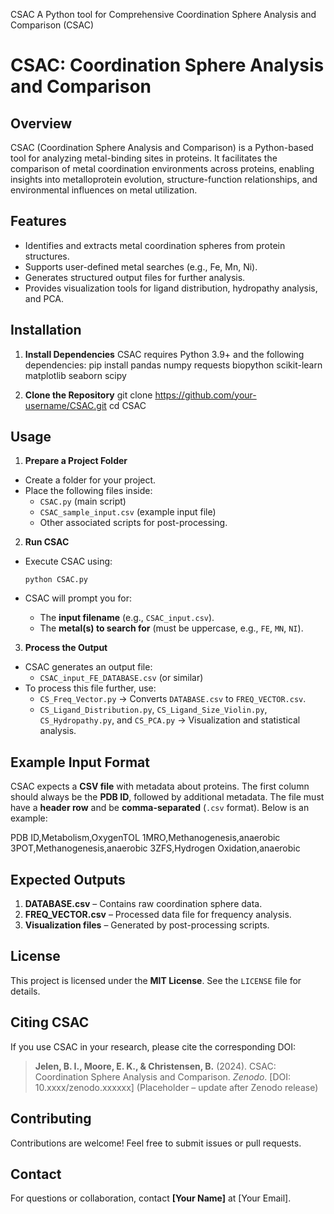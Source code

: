 CSAC
A Python tool for Comprehensive Coordination Sphere Analysis and Comparison (CSAC)

CSAC: Coordination Sphere Analysis and Comparison
=================================================

Overview
--------
CSAC (Coordination Sphere Analysis and Comparison) is a Python-based tool for analyzing metal-binding sites in proteins. It facilitates the comparison of metal coordination environments across proteins, enabling insights into metalloprotein evolution, structure-function relationships, and environmental influences on metal utilization.

Features
--------
- Identifies and extracts metal coordination spheres from protein structures.
- Supports user-defined metal searches (e.g., Fe, Mn, Ni).
- Generates structured output files for further analysis.
- Provides visualization tools for ligand distribution, hydropathy analysis, and PCA.

Installation
------------
1. **Install Dependencies**
   CSAC requires Python 3.9+ and the following dependencies:
   pip install pandas numpy requests biopython scikit-learn matplotlib seaborn scipy

2. **Clone the Repository**
git clone https://github.com/your-username/CSAC.git cd CSAC

Usage
-----
1. **Prepare a Project Folder**
- Create a folder for your project.
- Place the following files inside:
  - `CSAC.py` (main script)
  - `CSAC_sample_input.csv` (example input file)
  - Other associated scripts for post-processing.

2. **Run CSAC**
- Execute CSAC using:

  ```
  python CSAC.py
  ```

- CSAC will prompt you for:
  - The **input filename** (e.g., `CSAC_input.csv`).
  - The **metal(s) to search for** (must be uppercase, e.g., `FE`, `MN`, `NI`).

3. **Process the Output**
- CSAC generates an output file:
  - `CSAC_input_FE_DATABASE.csv` (or similar)
- To process this file further, use:
  - `CS_Freq_Vector.py` → Converts `DATABASE.csv` to `FREQ_VECTOR.csv`.
  - `CS_Ligand_Distribution.py`, `CS_Ligand_Size_Violin.py`, `CS_Hydropathy.py`, and `CS_PCA.py` → Visualization and statistical analysis.

Example Input Format
---------------------
CSAC expects a **CSV file** with metadata about proteins. The first column should always be the **PDB ID**, followed by additional metadata. The file must have a **header row** and be **comma-separated** (`.csv` format). Below is an example:

PDB ID,Metabolism,OxygenTOL 
1MRO,Methanogenesis,anaerobic 
3POT,Methanogenesis,anaerobic 
3ZFS,Hydrogen Oxidation,anaerobic

Expected Outputs
----------------
1. **DATABASE.csv** – Contains raw coordination sphere data.
2. **FREQ_VECTOR.csv** – Processed data file for frequency analysis.
3. **Visualization files** – Generated by post-processing scripts.

License
-------
This project is licensed under the **MIT License**. See the `LICENSE` file for details.

Citing CSAC
-----------
If you use CSAC in your research, please cite the corresponding DOI:

> **Jelen, B. I., Moore, E. K., & Christensen, B.** (2024). CSAC: Coordination Sphere Analysis and Comparison. *Zenodo*. [DOI: 10.xxxx/zenodo.xxxxxx] (Placeholder – update after Zenodo release)

Contributing
------------
Contributions are welcome! Feel free to submit issues or pull requests.

Contact
-------
For questions or collaboration, contact **[Your Name]** at [Your Email].
